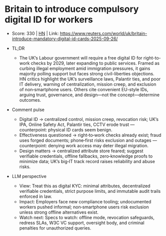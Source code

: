 # Britain to introduce compulsory digital ID for workers

- Score: 330 | [HN](https://news.ycombinator.com/item?id=45381810) | Link: https://www.reuters.com/world/uk/britain-introduce-mandatory-digital-id-cards-2025-09-26/

- TL;DR
  - The UK’s Labour government will require a free digital ID for right-to-work checks by 2029, later expanding to public services. Framed as curbing illegal employment amid immigration pressures, it gains majority polling support but faces strong civil-liberties objections. HN critics highlight the UK’s surveillance laws, Palantir ties, and poor IT delivery, warning of centralization, mission creep, and exclusion of non‑smartphone users. Others cite convenient EU-style IDs, arguing trust, governance, and design—not the concept—determine outcomes.

- Comment pulse
  - Digital ID → centralized control, mission creep, revocation risk; UK’s IPA, Online Safety Act, Palantir ties, CCTV erode trust — counterpoint: physical ID cards seem benign.
  - Effectiveness questioned → right‑to‑work checks already exist; fraud uses forged documents; phone‑first risks exclusion and outages — counterpoint: denying work access may deter illegal migration.
  - Design matters → centralized attribute store feared; suggest verifiable credentials, offline fallbacks, zero‑knowledge proofs to minimize data; UK’s big‑IT track record raises reliability and abuse risks.

- LLM perspective
  - View: Treat this as digital KYC: minimal attributes, decentralized verifiable credentials, strict purpose limits, and immutable audit trails enforced in law.
  - Impact: Employers face new compliance tooling; undocumented workers pushed informal; non‑smartphone users risk exclusion unless strong offline alternatives exist.
  - Watch next: Specs to watch: offline mode, revocation safeguards, redress SLAs, W3C VC support, oversight body, and criminal penalties for unauthorized queries.
